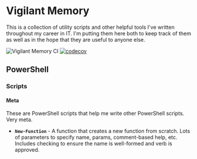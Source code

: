 # Vigilant Memory
This is a collection of utility scripts and other helpful tools I've written throughout my career in IT. I'm putting them here both to keep track of them as well as in the hope that they are useful to anyone else.

![Vigilant Memory CI](https://github.com/leojackson/vigilant-memory/workflows/Vigilant%20Memory%20CI/badge.svg) [![codecov](https://codecov.io/gh/leojackson/vigilant-memory/branch/master/graph/badge.svg)](https://codecov.io/gh/leojackson/vigilant-memory)

## PowerShell

### Scripts

#### Meta
These are PowerShell scripts that help me write other PowerShell scripts. Very meta.
* __`New-Function`__ - A function that creates a new function from scratch. Lots of parameters to specify name, params, comment-based help, etc. Includes checking to ensure the name is well-formed and verb is approved.

